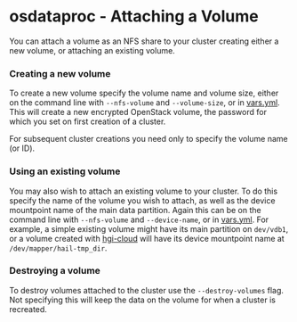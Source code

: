 # osdataproc - Attaching a Volume

You can attach a volume as an NFS share to your cluster creating either a new volume, or attaching an existing volume.

### Creating a new volume

To create a new volume specify the volume name and volume size, either on the command line with `--nfs-volume` and `--volume-size`, or in [vars.yml]('https://github.com/wtsi-ssg/osdataproc/blob/master/vars.yml'). This will create a new encrypted OpenStack volume, the password for which you set on first creation of a cluster.

For subsequent cluster creations you need only to specify the volume name (or ID).

### Using an existing volume

You may also wish to attach an existing volume to your cluster. To do this specify the name of the volume you wish to attach, as well as the device mountpoint name of the main data partition. Again this can be on the command line with `--nfs-volume` and `--device-name`, or in [vars.yml]('https://github.com/wtsi-ssg/osdataproc/blob/master/vars.yml'). For example, a simple existing volume might have its main partition on `dev/vdb1`, or a volume created with [hgi-cloud]('https://github.com/wtsi-hgi/hgi-cloud.git`) will have its device mountpoint name at `/dev/mapper/hail-tmp_dir`.

### Destroying a volume

To destroy volumes attached to the cluster use the `--destroy-volumes` flag. Not specifying this will keep the data on the volume for when a cluster is recreated.

